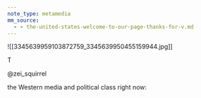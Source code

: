 ```yaml
---
note_type: metamedia
mm_source:
  - - the-united-states-welcome-to-our-page-thanks-for-v.md
---
```


![[3345639959103872759_3345639950455159944.jpg]]

T

@zei_squirrel

the Western media and political class
right now:


